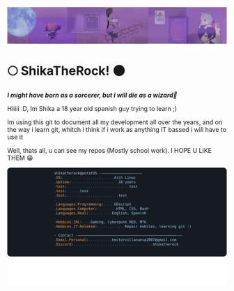 
<!--
**ShikaTheRock/ShikaTheRock** is a ✨ _special_ ✨ repository because its `README.md` (this file) appears on your GitHub profile.

Here are some ideas to get you started:

- 🔭 I’m currently working on ...
- 🌱 I’m currently learning ...
- 👯 I’m looking to collaborate on ...
- 🤔 I’m looking for help with ...
- 💬 Ask me about ...
- 📫 How to reach me: ...
- 😄 Pronouns: ...
- ⚡ Fun fact: ...
-->

<img alt="BTR banner" src="banner.jpg"/>

# 🌕 ShikaTheRock! 🌑

_**I might have born as a sorcerer, but i will die as a wizard🔮**_

Hiiiii :D, Im Shika a 18 year old spanish guy trying to learn ;)

Im using this git to document all my development all over the years, and on the way i learn git, whitch i think if i work as anything IT bassed i will have to use it 

Well, thats all, u can see my repos (Mostly school work). I HOPE U LIKE THEM 😁

<a href="https://github.com/ShikaTheRock/ShikaTheRock/tree/main">
  <picture>
    <img alt="Andrew Grant's GitHub Profile README copy for my readme" src="terminal.svg">
  </picture>
</a>

